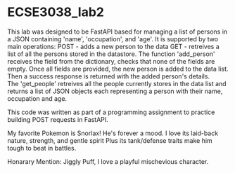 # ECSE3038_lab2

This lab was designed to be FastAPI based for 
managing a list of persons in a JSON containing 'name', 'occupation', and 'age'.
It is supported by two main operations: 
POST - adds a new person to the data
GET  - retreives a list of all the persons stored in the datastore.
The function 'add_person' receives the field from the dictionary, checks that none of the fields
are empty. Once all fields are provided, the new person is added to the data list. Then a success response is 
returned with the added person's details.  
      The 'get_people' retreives all the people currently stores in the data list and returns
      a list of JSON objects each representing a person with their name, occupation and age. 


This code was written as part of a programming assignment to practice building POST requests 
in FastAPI.                                      


My favorite Pokemon is Snorlax! He's forever a mood. 
I love its laid-back nature, strength, and gentle spirit
Plus its tank/defense traits make him tough to beat in battles.

Honarary Mention: Jiggly Puff, I love a playful mischevious character.
